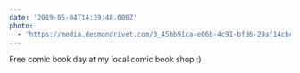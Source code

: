 ```yaml
---
date: '2019-05-04T14:39:48.000Z'
photo:
  - 'https://media.desmondrivet.com/0_45bb91ca-e06b-4c91-bfd6-29af14cbc22e.jpg'
---
```


Free comic book day at my local comic book shop :)  

